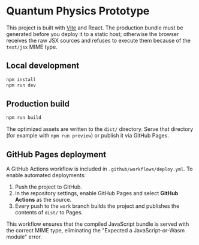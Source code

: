 # Quantum Physics Prototype

This project is built with [Vite](https://vitejs.dev/) and React. The production bundle must be generated before you deploy it to a static host; otherwise the browser receives the raw JSX sources and refuses to execute them because of the `text/jsx` MIME type.

## Local development

```bash
npm install
npm run dev
```

## Production build

```bash
npm run build
```

The optimized assets are written to the `dist/` directory. Serve that directory (for example with `npm run preview`) or publish it via GitHub Pages.

## GitHub Pages deployment

A GitHub Actions workflow is included in `.github/workflows/deploy.yml`. To enable automated deployments:

1. Push the project to GitHub.
2. In the repository settings, enable GitHub Pages and select **GitHub Actions** as the source.
3. Every push to the `work` branch builds the project and publishes the contents of `dist/` to Pages.

This workflow ensures that the compiled JavaScript bundle is served with the correct MIME type, eliminating the "Expected a JavaScript-or-Wasm module" error.

